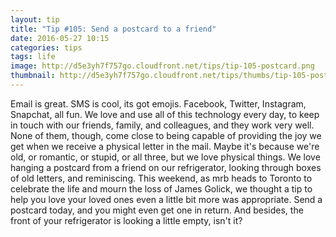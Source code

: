 ```yaml
---
layout: tip
title: "Tip #105: Send a postcard to a friend"
date: 2016-05-27 10:15
categories: tips
tags: life
image: http://d5e3yh7f757go.cloudfront.net/tips/tip-105-postcard.png
thumbnail: http://d5e3yh7f757go.cloudfront.net/tips/thumbs/tip-105-postcard.png
---
```

Email is great. SMS is cool, its got emojis. Facebook, Twitter, Instagram, Snapchat, all fun. We love and use all of this technology every day, to keep in touch with our friends, family, and colleagues, and they work very well. None of them, though, come close to being capable of providing the joy we get when we receive a physical letter in the mail. Maybe it's because we're old, or romantic, or stupid, or all three, but we love physical things. We love hanging a postcard from a friend on our refrigerator, looking through boxes of old letters, and reminiscing. This weekend, as mrb heads to Toronto to celebrate the life and mourn the loss of James Golick, we thought a tip to help you love your loved ones even a little bit more was appropriate. Send a postcard today, and you might even get one in return. And besides, the front of your refrigerator is looking a little empty, isn't it?
